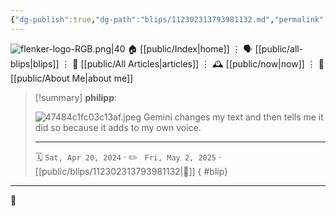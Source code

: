 ```yaml
---
{"dg-publish":true,"dg-path":"blips/112302313793981132.md","permalink":"/blips/112302313793981132/","title":"philipp on mastodon @ 2024-04-20"}
---
```



<div class="transclusion internal-embed is-loaded"><div class="markdown-embed">




![flenker-logo-RGB.png|40](/img/user/attachments/flenker-logo-RGB.png)
🏠 [[public/Index\|home]]  ⋮ 🗣️ [[public/all-blips\|blips]] ⋮  📝 [[public/All Articles\|articles]]  ⋮ 🕰️ [[public/now\|now]] ⋮ 🪪 [[public/About Me\|about me]]


</div></div>


> [!summary] **philipp**:
>
> ![47484c1fc03c13af.jpeg](/img/user/attachments/47484c1fc03c13af.jpeg)
> Gemini changes my text and then tells me it did so because it adds to my own voice.
> - - -
>
> 🗓️ <code>Sat, Apr 20, 2024</code>  · ✏️ <code> Fri, May 2, 2025</code>  · [[public/blips/112302313793981132\|🔗]]
{ #blip}


- - -

 👾

